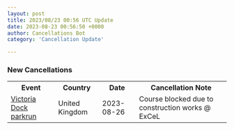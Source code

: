 ```yaml
---
layout: post
title: 2023/08/23 00:56 UTC Update
date: 2023-08-23 00:56:50 +0000
author: Cancellations Bot
category: 'Cancellation Update'

---
```


<h3>New Cancellations</h3>
<div class='hscrollable'>
<table style='width: 100%'>
    <tr>
        <th>Event</th>
        <th>Country</th>
        <th>Date</th>
        <th>Cancellation Note</th>
    </tr>
    <tr>
        <td><a href="https://www.parkrun.org.uk/victoriadock">Victoria Dock parkrun</a></td>
        <td>United Kingdom</td>
        <td>2023-08-26</td>
        <td>Course blocked due to construction works @ ExCeL</td>
    </tr>
</table>
</div>
